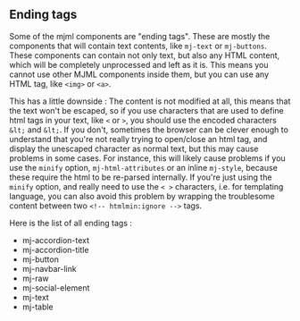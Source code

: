 ## Ending tags  

Some of the mjml components are "ending tags". These are mostly the components that will contain text contents, like `mj-text` or `mj-buttons`.
These components can contain not only text, but also any HTML content, which will be completely unprocessed and left as it is. This means you cannot use other MJML components inside them, but you can use any HTML tag, like `<img>` or `<a>`.

This has a little downside : The content is not modified at all, this means that the text won't be escaped, so if you use characters that are used to define html tags in your text, like `<` or `>`, you should use the encoded characters `&lt;` and `&lt;`. If you don't, sometimes the browser can be clever enough to understand that you're not really trying to open/close an html tag, and display the unescaped character as normal text, but this may cause problems in some cases.
For instance, this will likely cause problems if you use the `minify` option, `mj-html-attributes` or an inline `mj-style`, because these require the html to be re-parsed internally. If you're just using the `minify` option, and really need to use the `< >` characters, i.e. for templating language, you can also avoid this problem by wrapping the troublesome content between two `<!-- htmlmin:ignore -->` tags.

Here is the list of all ending tags :
- mj-accordion-text
- mj-accordion-title
- mj-button
- mj-navbar-link
- mj-raw
- mj-social-element
- mj-text
- mj-table
